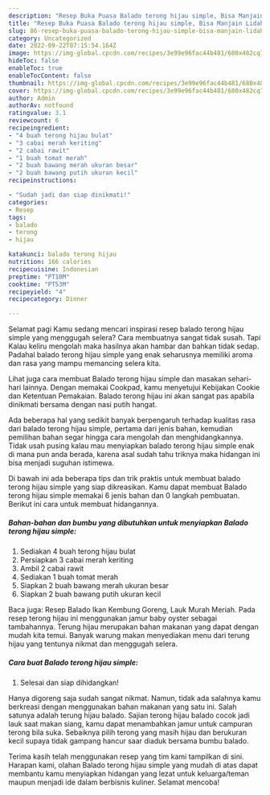 ```yaml
---
description: "Resep Buka Puasa Balado terong hijau simple, Bisa Manjain Lidah"
title: "Resep Buka Puasa Balado terong hijau simple, Bisa Manjain Lidah"
slug: 86-resep-buka-puasa-balado-terong-hijau-simple-bisa-manjain-lidah
category: Uncategorized
date: 2022-09-22T07:15:54.164Z
image: https://img-global.cpcdn.com/recipes/3e99e96fac44b481/680x482cq70/balado-terong-hijau-simple-foto-resep-utama.jpg
hideToc: false
enableToc: true
enableTocContent: false
thumbnail: https://img-global.cpcdn.com/recipes/3e99e96fac44b481/680x482cq70/balado-terong-hijau-simple-foto-resep-utama.jpg
cover: https://img-global.cpcdn.com/recipes/3e99e96fac44b481/680x482cq70/balado-terong-hijau-simple-foto-resep-utama.jpg
author: Admin
authorAv: notfound
ratingvalue: 3.1
reviewcount: 6
recipeingredient:
- "4 buah terong hijau bulat"
- "3 cabai merah keriting"
- "2 cabai rawit"
- "1 buah tomat merah"
- "2 buah bawang merah ukuran besar"
- "2 buah bawang putih ukuran kecil"
recipeinstructions:

- "Sudah jadi dan siap dinikmati!"
categories:
- Resep
tags:
- balado
- terong
- hijau

katakunci: balado terong hijau 
nutrition: 166 calories
recipecuisine: Indonesian
preptime: "PT10M"
cooktime: "PT53M"
recipeyield: "4"
recipecategory: Dinner

---
```



Selamat pagi Kamu sedang mencari inspirasi resep balado terong hijau simple yang menggugah selera? Cara membuatnya sangat tidak susah. Tapi Kalau keliru mengolah maka hasilnya akan hambar dan bahkan tidak sedap. Padahal balado terong hijau simple yang enak seharusnya memiliki aroma dan rasa yang mampu memancing selera kita.


Lihat juga cara membuat Balado terong hijau simple dan masakan sehari-hari lainnya. Dengan memakai Cookpad, kamu menyetujui Kebijakan Cookie dan Ketentuan Pemakaian. Balado terong hijau ini akan sangat pas apabila dinikmati bersama dengan nasi putih hangat.

Ada beberapa hal yang sedikit banyak berpengaruh terhadap kualitas rasa dari balado terong hijau simple, pertama dari jenis bahan, kemudian pemilihan bahan segar hingga cara mengolah dan menghidangkannya. Tidak usah pusing kalau mau menyiapkan balado terong hijau simple enak di mana pun anda berada, karena asal sudah tahu triknya maka hidangan ini bisa menjadi suguhan istimewa.


Di bawah ini ada beberapa tips dan trik praktis untuk membuat balado terong hijau simple yang siap dikreasikan. Kamu dapat membuat Balado terong hijau simple memakai 6 jenis bahan dan 0 langkah pembuatan. Berikut ini cara untuk membuat hidangannya.

<!--inarticleads1-->

##### Bahan-bahan dan bumbu yang dibutuhkan untuk menyiapkan Balado terong hijau simple:

1. Sediakan 4 buah terong hijau bulat
1. Persiapkan 3 cabai merah keriting
1. Ambil 2 cabai rawit
1. Sediakan 1 buah tomat merah
1. Siapkan 2 buah bawang merah ukuran besar
1. Siapkan 2 buah bawang putih ukuran kecil


Baca juga: Resep Balado Ikan Kembung Goreng, Lauk Murah Meriah. Pada resep terong hijau ini menggunakan jamur baby oyster sebagai tambahannya. Terung hijau merupakan bahan makanan yang dapat dengan mudah kita temui. Banyak warung makan menyediakan menu dari terung hijau yang tentunya nikmat dan menggugah selera. 

<!--inarticleads2-->

##### Cara buat Balado terong hijau simple:


1. Selesai dan siap dihidangkan!

Hanya digoreng saja sudah sangat nikmat. Namun, tidak ada salahnya kamu berkreasi dengan menggunakan bahan makanan yang satu ini. Salah satunya adalah terung hijau balado. Sajian terong hijau balado cocok jadi lauk saat makan siang, kamu dapat menambahkan jamur untuk campuran terong bila suka. Sebaiknya pilih terong yang masih hijau dan berukuran kecil supaya tidak gampang hancur saar diaduk bersama bumbu balado. 

Terima kasih telah menggunakan resep yang tim kami tampilkan di sini. Harapan kami, olahan Balado terong hijau simple yang mudah di atas dapat membantu kamu menyiapkan hidangan yang lezat untuk keluarga/teman maupun menjadi ide dalam berbisnis kuliner. Selamat mencoba!
